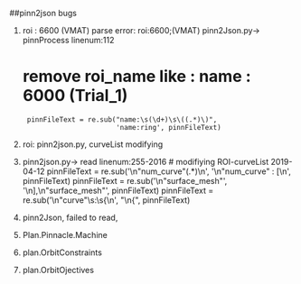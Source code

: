 
##pinn2json bugs

1. roi : 6600 (VMAT) parse error: roi:6600;(VMAT)
  pinn2Json.py-> pinnProcess
    linenum:112
    # remove roi_name like : name : 6000 (Trial_1)
        pinnFileText = re.sub("name:\s(\d+)\s\((.*)\)",
                              'name:ring', pinnFileText)

2. roi: pinn2json.py, curveList modifying
  1. pinn2json.py-> read
    linenum:255-2016
    # modifiying ROI-curveList 2019-04-12
        pinnFileText = re.sub('\n\"num_curve\"(.*)\n',
                              '\n\"num_curve\" : [\n', pinnFileText)
        pinnFileText = re.sub('\n\"surface_mesh\"',
                              '\n],\n\"surface_mesh\"', pinnFileText)
        pinnFileText = re.sub('\n\"curve\"\s:\s\{\n', "\n{", pinnFileText)

3. pinn2Json, failed to read,
  1. Plan.Pinnacle.Machine
  2. plan.OrbitConstraints
  3. plan.OrbitOjectives
